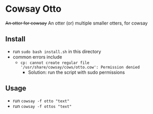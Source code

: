 # Cowsay Otto
~~An otter for cowsay~~
An otter (or) multiple smaller otters, for cowsay
## Install
- run `sudo bash install.sh` in this directory
- common errors include
    - `cp: cannot create regular file '/usr/share/cowsay/cows/otto.cow': Permission denied`
        - Solution: run the script with sudo permissions
## Usage
- run `cowsay -f otto "text"`
- run `cowsay -f ottos "text"`

